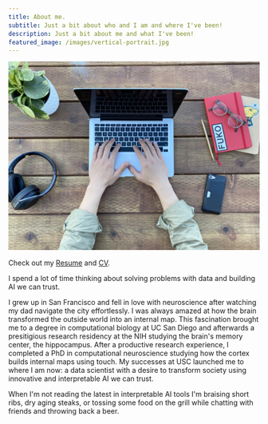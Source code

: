 ```yaml
---
title: About me.
subtitle: Just a bit about who and I am and where I've been!
description: Just a bit about me and what I've been!
featured_image: /images/vertical-portrait.jpg
---
```


![](/images/landscapes/flat-lay.jpg)

Check out my [Resume](https://jacheung.github.io/images/Resume-200522.pdf) and [CV](https://jacheung.github.io/images/CV-200522.pdf).

I spend a lot of time thinking about solving problems with data and building AI we can trust. 

I grew up in San Francisco and fell in love with neuroscience after watching my dad navigate the city effortlessly. I was always amazed at how the brain transformed the outside world into an internal map. This fascination brought me to a degree in computational biology at UC San Diego and afterwards a presitigious research residency at the NIH studying the brain's memory center, the hippocampus. After a productive research experience, I completed a PhD in computational neuroscience studying how the cortex builds internal maps using touch. My successes at USC launched me to where I am now: a data scientist with a desire to transform society using innovative and interpretable AI we can trust.

When I'm not reading the latest in interpretable AI tools I'm braising short ribs, dry aging steaks, or tossing some food on the grill while chatting with friends and throwing back a beer. 

